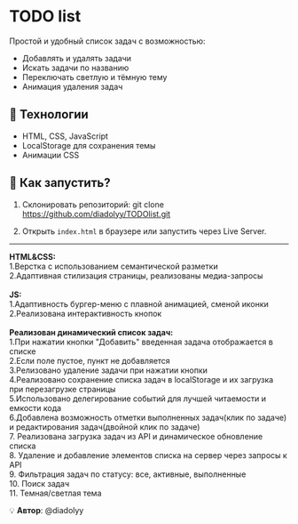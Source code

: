 # TODO list 

Простой и удобный список задач с возможностью:
- Добавлять и удалять задачи
- Искать задачи по названию
- Переключать светлую и тёмную тему
- Анимация удаления задач

## 🚀 Технологии
- HTML, CSS, JavaScript
- LocalStorage для сохранения темы
- Анимации CSS

## 🔧 Как запустить?
1. Склонировать репозиторий: 
git clone https://github.com/diadolyy/TODOlist.git

2. Открыть `index.html` в браузере или запустить через Live Server.

---


<b>HTML&CSS:</b> </br>
1.Верстка с использованием семантической разметки</br>
2.Адаптивная стилизация страницы, реализованы медиа-запросы</br>
</br>
<b>JS:</b></br>
1.Адаптивность бургер-меню с плавной анимацией, сменой иконки</br>
2.Реализована интерактивность кнопок</br>
</br>
<b>Реализован динамический список задач:</b></br>
1.При нажатии кнопки "Добавить" введенная задача отображается в списке</br>
2.Если поле пустое, пункт не добавляется</br>
3.Релизовано удаление задачи при нажатии кнопки</br>
4.Реализовано сохранение списка задач в localStorage и их загрузка при перезагрузке страницы</br>
5.Использовано делегирование событий для лучшей читаемости и емкости кода</br>
6.Добавлена возможность отметки выполненных задач(клик по задаче) и редактирования задач(двойной клик по задаче)</br>
7. Реализована загрузка задач из API и динамическое обновление списка</br>
8. Удаление и добавление элементов списка на сервер через запросы к API </br>
9. Фильтрация задач по статусу: все, активные, выполненные</br>
10. Поиск задач</br>
11. Темная/светлая тема

💡 **Автор**: @diadolyy